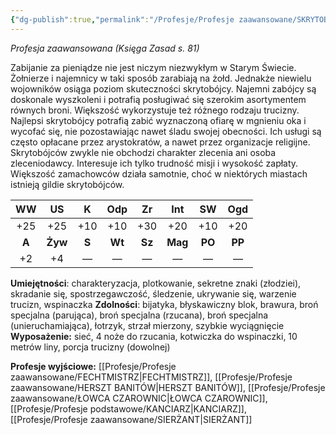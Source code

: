 ```yaml
---
{"dg-publish":true,"permalink":"/Profesje/Profesje zaawansowane/SKRYTOBÓJCA/"}
---
```


*Profesja zaawansowana (Księga Zasad s. 81)*

Zabijanie za pieniądze nie jest niczym niezwykłym w Starym Świecie. Żołnierze i najemnicy w taki sposób zarabiają na żołd. Jednakże niewielu wojowników osiąga poziom skuteczności skrytobójcy. Najemni zabójcy są doskonale wyszkoleni i potrafią posługiwać się szerokim asortymentem równych broni. Większość wykorzystuje też różnego rodzaju trucizny. Najlepsi skrytobójcy potrafią zabić wyznaczoną ofiarę w mgnieniu oka i wycofać się, nie pozostawiając nawet śladu swojej obecności. Ich usługi są często opłacane przez arystokratów, a nawet przez organizacje religijne. Skrytobójców zwykle nie obchodzi charakter zlecenia ani osoba zleceniodawcy. Interesuje ich tylko trudność misji i wysokość zapłaty. Większość zamachowców działa samotnie, choć w niektórych miastach istnieją gildie skrytobójców.

|  WW   |   US    |   K   |  Odp   |   Zr   |   Int   |   SW   |  Ogd   |
|:-----:|:-------:|:-----:|:------:|:------:|:-------:|:------:|:------:|
|  +25  |   +25   |  +10  |  +10   |  +30   |   +20   |  +10   |  +20   |
| **A** | **Żyw** | **S** | **Wt** | **Sz** | **Mag** | **PO** | **PP** |
|  +2   |   +4    |   —   |   —    |   —    |    —    |   —    |   —    |

**Umiejętności**: charakteryzacja, plotkowanie, sekretne znaki (złodziei), skradanie się, spostrzegawczość, śledzenie, ukrywanie się, warzenie trucizn, wspinaczka
**Zdolności**: bijatyka, błyskawiczny blok, brawura, broń specjalna (parująca), broń specjalna (rzucana), broń specjalna (unieruchamiająca), łotrzyk, strzał mierzony, szybkie wyciągnięcie
**Wyposażenie:** sieć, 4 noże do rzucania, kotwiczka do wspinaczki, 10 metrów liny, porcja trucizny (dowolnej)

**Profesje wyjściowe:** [[Profesje/Profesje zaawansowane/FECHTMISTRZ\|FECHTMISTRZ]], [[Profesje/Profesje zaawansowane/HERSZT BANITÓW\|HERSZT BANITÓW]], [[Profesje/Profesje zaawansowane/ŁOWCA CZAROWNIC\|ŁOWCA CZAROWNIC]], [[Profesje/Profesje podstawowe/KANCIARZ\|KANCIARZ]], [[Profesje/Profesje zaawansowane/SIERŻANT\|SIERŻANT]]